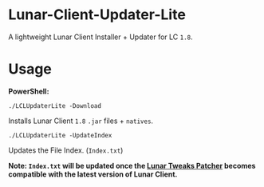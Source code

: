 # Lunar-Client-Updater-Lite
A lightweight Lunar Client Installer + Updater for LC `1.8`.

# Usage

<b>PowerShell:</b>
```
./LCLUpdaterLite -Download
```
Installs Lunar Client `1.8` `.jar` files + `natives`.  

```
./LCLUpdaterLite -UpdateIndex
```
Updates the File Index. (`Index.txt`)

<b>Note: `Index.txt` will be updated once the [Lunar Tweaks Patcher](https://github.com/RichardDorian/Lunar-Tweaks) becomes compatible with the latest version of Lunar Client.</b>

